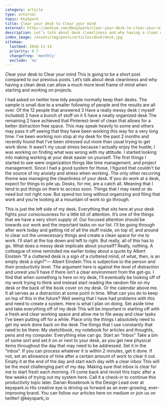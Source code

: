 ```yaml
---
category: article
type: external
topic: KeySpark
title: Clear your desk to Clear your mind
external: https://medium.com/@keySpark/clear-your-desk-to-clear-your-mind-51796e56d892#.m2f5styrl
description: Let’s talk about desk cleanliness and why having a clean desk can allow a much more level frame of mind when starting and working on projects. I had asked on twitter how tidy people normally keep their desks. The sample is small due to a smaller following of people and the results are all over.
index_image: /assets/img/posts/articles/desk/desk.jpg
sitemap:
  lastmod: 2016-11-14
  priority: 0.7
  changefreq: 'monthly'
  exclude: 'no'
---
```

Clear your desk to Clear your mind
This is going to be a short post compared to our previous posts. Let’s talk about desk cleanliness and why having a clean desk can allow a much more level frame of mind when starting and working on projects.


I had asked on twitter how tidy people normally keep their desks. The sample is small due to a smaller following of people and the results are all over.
Of the 12 people that answered
3 Have a really messy desk ( myself included)
2 have a bunch of stuff on it
5 have a neatly organized desk
The remaining 2 have achieved that Pinterest-level of clean that allows for a better distraction free space.
This may speak heavily to some and others may pass it off seeing that they have been working this way for a very long time.
I’ve been working non stop at my desk for the past 2 months and recently found that I’ve been stressed out more than usual trying to get work done. It wasn’t my usual stress because I actually enjoy the hustle; I was working on finding what was wrong with my attitude. I started looking into making working at your desk easier on yourself.
The first things I started to see were organization things like time management, and project management. Since I had a good system for those, I figured that couldn’t be the source of my anxiety and stress when working. The only other recurring theme was managing the cleanliness of your desk.
If you do work at a desk, expect for things to pile up.
Desks, for me, are a catch all. Meaning that I tend to put things on there to access soon. Things that I may need or do need but not right now. But spend too long without organizing and filing that work and you’re looking at a mountain of work to go through.

This is just the left side of my desk.
Everything that sits here at your desk fights your consciousness for a little bit of attention. It’s one of the things that we have a very short supply of. Our focused attention should be towards our work and the important tasks on our list.
I’ll be going through after work today and getting rid of all the stuff inside, on top of, and around to clear out the unnecessary things and create a clean space for me to work.
I’ll start at the top down and left to right. But really, all of this has to go.
What does a messy desk implicate about yourself?
Really, nothing. A colleague of mine reminded me earlier today about a quote by Albert Einstein
“If a cluttered desk is a sign of a cluttered mind, of what, then, is an empty desk a sign?”― Albert Einstein
This is subjective to the person and their productivity level. The argument here is against the level of distraction and unrest you’ll have if there isn’t a clear environment from the get-go.
I find that when something is here on my desk, I’ll eventually be looking off of my work trying to think and instead start reading the random file on my desk or the back of the book cover on my desk. Or the calendar above me. It all serves as a distraction at some point in time.
What can you do to keep on top of this in the future?
Well seeing that I have had problems with this and need to create a system. Here is what I plan on doing.
Set aside time and take everything off of my desk
This will be important in starting off with a fresh and clear working space and allow me to file away and clear tasks I’ve been putting off for a while.
Place only the things I absolutely need to get my work done back on the desk
The things that I use constantly that need to be there: My sketchbook, my notebook for articles and thoughts, pens and my computer. Everything else can go.
Start an “Inbox”
Take a bin of some sort and set it on or next to your desk, as you get new physical items throughout the day that may need to be addressed. Set it in the “inbox”. If you can process whatever it is within 2 minutes, get it done. If not, set an allowance of time after a certain amount of work to clear it out.
Empty it at the end of the day and start each day with a clear inbox
This will be the most challenging part of my day. Making sure that inbox is clear for me to start fresh each morning.
I’ll come back and revisit this topic after a few weeks of trying out my system here. Call it a check-in to continue this productivity topic later.
Darian Rosebrook is the Design Lead over at keyspark.io His creative eye is driving us forward as an ever-growing, ever-improving brand.
You can follow our articles here on medium or join us on twitter!
@keyspark_io
